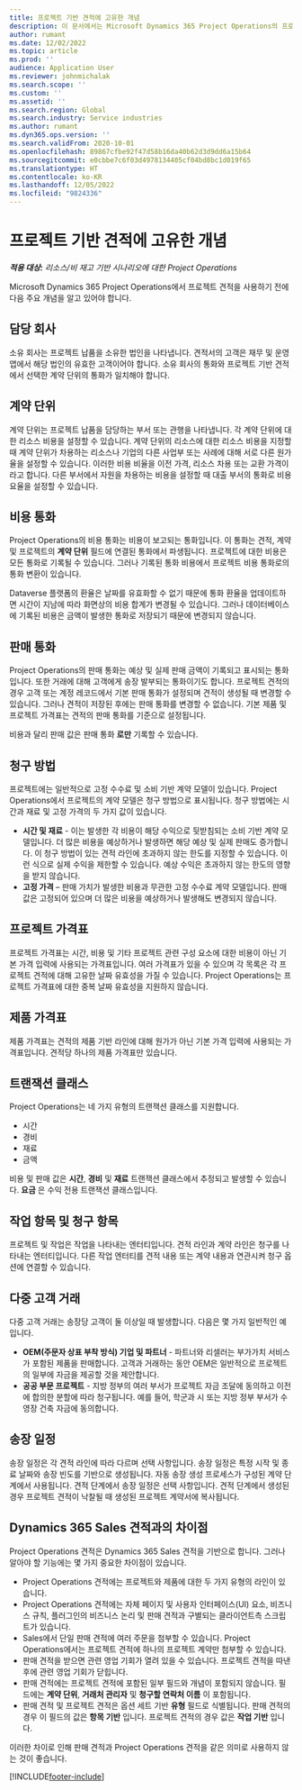 ```yaml
---
title: 프로젝트 기반 견적에 고유한 개념
description: 이 문서에서는 Microsoft Dynamics 365 Project Operations의 프로젝트 견적에 대한 정보를 제공합니다.
author: rumant
ms.date: 12/02/2022
ms.topic: article
ms.prod: ''
audience: Application User
ms.reviewer: johnmichalak
ms.search.scope: ''
ms.custom: ''
ms.assetid: ''
ms.search.region: Global
ms.search.industry: Service industries
ms.author: rumant
ms.dyn365.ops.version: ''
ms.search.validFrom: 2020-10-01
ms.openlocfilehash: 89867cfbe92f47d58b16da40b62d3d9dd6a15b64
ms.sourcegitcommit: e0cbbe7c6f03d4978134405cf04bd8bc1d019f65
ms.translationtype: HT
ms.contentlocale: ko-KR
ms.lasthandoff: 12/05/2022
ms.locfileid: "9824336"
---
```

# <a name="concepts-unique-to-project-based-quotes"></a>프로젝트 기반 견적에 고유한 개념

_**적용 대상:** 리소스/비 재고 기반 시나리오에 대한 Project Operations_

Microsoft Dynamics 365 Project Operations에서 프로젝트 견적을 사용하기 전에 다음 주요 개념을 알고 있어야 합니다.

## <a name="owning-company"></a>담당 회사

소유 회사는 프로젝트 납품을 소유한 법인을 나타냅니다. 견적서의 고객은 재무 및 운영 앱에서 해당 법인의 유효한 고객이어야 합니다. 소유 회사의 통화와 프로젝트 기반 견적에서 선택한 계약 단위의 통화가 일치해야 합니다.

## <a name="contracting-unit"></a>계약 단위

계약 단위는 프로젝트 납품을 담당하는 부서 또는 관행을 나타냅니다. 각 계약 단위에 대한 리소스 비용을 설정할 수 있습니다. 계약 단위의 리소스에 대한 리소스 비용을 지정할 때 계약 단위가 차용하는 리소스나 기업의 다른 사업부 또는 사례에 대해 서로 다른 원가율을 설정할 수 있습니다. 이러한 비용 비율을 이전 가격, 리소스 차용 또는 교환 가격이라고 합니다. 다른 부서에서 자원을 차용하는 비용을 설정할 때 대출 부서의 통화로 비용 요율을 설정할 수 있습니다.

## <a name="cost-currency"></a>비용 통화

Project Operations의 비용 통화는 비용이 보고되는 통화입니다. 이 통화는 견적, 계약 및 프로젝트의 **계약 단위** 필드에 연결된 통화에서 파생됩니다. 프로젝트에 대한 비용은 모든 통화로 기록될 수 있습니다. 그러나 기록된 통화 비용에서 프로젝트 비용 통화로의 통화 변환이 있습니다.

Dataverse 플랫폼의 환율은 날짜를 유효화할 수 없기 때문에 통화 환율을 업데이트하면 시간이 지남에 따라 화면상의 비용 합계가 변경될 수 있습니다. 그러나 데이터베이스에 기록된 비용은 금액이 발생한 통화로 저장되기 때문에 변경되지 않습니다.

## <a name="sales-currency"></a>판매 통화

Project Operations의 판매 통화는 예상 및 실제 판매 금액이 기록되고 표시되는 통화입니다. 또한 거래에 대해 고객에게 송장 발부되는 통화이기도 합니다. 프로젝트 견적의 경우 고객 또는 계정 레코드에서 기본 판매 통화가 설정되며 견적이 생성될 때 변경할 수 있습니다. 그러나 견적이 저장된 후에는 판매 통화를 변경할 수 없습니다. 기본 제품 및 프로젝트 가격표는 견적의 판매 통화를 기준으로 설정됩니다.

비용과 달리 판매 값은 판매 통화 **로만** 기록할 수 있습니다.

## <a name="billing-method"></a>청구 방법

프로젝트에는 일반적으로 고정 수수료 및 소비 기반 계약 모델이 있습니다. Project Operations에서 프로젝트의 계약 모델은 청구 방법으로 표시됩니다. 청구 방법에는 시간과 재료 및 고정 가격의 두 가지 값이 있습니다.

- **시간 및 재료** - 이는 발생한 각 비용이 해당 수익으로 뒷받침되는 소비 기반 계약 모델입니다. 더 많은 비용을 예상하거나 발생하면 해당 예상 및 실제 판매도 증가합니다. 이 청구 방법이 있는 견적 라인에 초과하지 않는 한도를 지정할 수 있습니다. 이런 식으로 실제 수익을 제한할 수 있습니다. 예상 수익은 초과하지 않는 한도의 영향을 받지 않습니다.
- **고정 가격** – 판매 가치가 발생한 비용과 무관한 고정 수수료 계약 모델입니다. 판매 값은 고정되어 있으며 더 많은 비용을 예상하거나 발생해도 변경되지 않습니다.

## <a name="project-price-lists"></a>프로젝트 가격표

프로젝트 가격표는 시간, 비용 및 기타 프로젝트 관련 구성 요소에 대한 비용이 아닌 기본 가격 입력에 사용되는 가격표입니다. 여러 가격표가 있을 수 있으며 각 목록은 각 프로젝트 견적에 대해 고유한 날짜 유효성을 가질 수 있습니다. Project Operations는 프로젝트 가격표에 대한 중복 날짜 유효성을 지원하지 않습니다.

## <a name="product-price-lists"></a>제품 가격표

제품 가격표는 견적의 제품 기반 라인에 대해 원가가 아닌 기본 가격 입력에 사용되는 가격표입니다. 견적당 하나의 제품 가격표만 있습니다.

## <a name="transaction-classes"></a>트랜잭션 클래스

Project Operations는 네 가지 유형의 트랜잭션 클래스를 지원합니다.

- 시간
- 경비
- 재료
- 금액

비용 및 판매 값은 **시간**, **경비** 및 **재료** 트랜잭션 클래스에서 추정되고 발생할 수 있습니다. **요금** 은 수익 전용 트랜잭션 클래스입니다.

## <a name="work-entities-and-billing-entities"></a>작업 항목 및 청구 항목

프로젝트 및 작업은 작업을 나타내는 엔터티입니다. 견적 라인과 계약 라인은 청구를 나타내는 엔터티입니다. 다른 작업 엔터티를 견적 내용 또는 계약 내용과 연관시켜 청구 옵션에 연결할 수 있습니다.

## <a name="multi-customer-deals"></a>다중 고객 거래

다중 고객 거래는 송장당 고객이 둘 이상일 때 발생합니다. 다음은 몇 가지 일반적인 예입니다.

- **OEM(주문자 상표 부착 방식) 기업 및 파트너** - 파트너와 리셀러는 부가가치 서비스가 포함된 제품을 판매합니다. 고객과 거래하는 동안 OEM은 일반적으로 프로젝트의 일부에 자금을 제공할 것을 제안합니다.
- **공공 부문 프로젝트** - 지방 정부의 여러 부서가 프로젝트 자금 조달에 동의하고 이전에 합의한 분할에 따라 청구됩니다. 예를 들어, 학군과 시 또는 지방 정부 부서가 수영장 건축 자금에 동의합니다.

## <a name="invoice-schedules"></a>송장 일정

송장 일정은 각 견적 라인에 따라 다르며 선택 사항입니다. 송장 일정은 특정 시작 및 종료 날짜와 송장 빈도를 기반으로 생성됩니다. 자동 송장 생성 프로세스가 구성된 계약 단계에서 사용됩니다. 견적 단계에서 송장 일정은 선택 사항입니다. 견적 단계에서 생성된 경우 프로젝트 견적이 낙찰될 때 생성된 프로젝트 계약서에 복사됩니다.

## <a name="differences-from-dynamics-365-sales-quotes"></a>Dynamics 365 Sales 견적과의 차이점

Project Operations 견적은 Dynamics 365 Sales 견적을 기반으로 합니다. 그러나 알아야 할 기능에는 몇 가지 중요한 차이점이 있습니다.

- Project Operations 견적에는 프로젝트와 제품에 대한 두 가지 유형의 라인이 있습니다.
- Project Operations 견적에는 자체 페이지 및 사용자 인터페이스(UI) 요소, 비즈니스 규칙, 플러그인의 비즈니스 논리 및 판매 견적과 구별되는 클라이언트측 스크립트가 있습니다.
- Sales에서 단일 판매 견적에 여러 주문을 첨부할 수 있습니다. Project Operations에서는 프로젝트 견적에 하나의 프로젝트 계약만 첨부할 수 있습니다.
- 판매 견적을 받으면 관련 영업 기회가 열려 있을 수 있습니다. 프로젝트 견적을 따낸 후에 관련 영업 기회가 닫힙니다.
- 판매 견적에는 프로젝트 견적에 포함된 일부 필드와 개념이 포함되지 않습니다. 필드에는 **계약 단위**, **거래처 관리자** 및 **청구할 연락처 이름** 이 포함됩니다.
- 판매 견적 및 프로젝트 견적은 옵션 세트 기반 **유형** 필드로 식별됩니다. 판매 견적의 경우 이 필드의 값은 **항목 기반** 입니다. 프로젝트 견적의 경우 값은 **작업 기반** 입니다.

이러한 차이로 인해 판매 견적과 Project Operations 견적을 같은 의미로 사용하지 않는 것이 좋습니다.

[!INCLUDE[footer-include](../includes/footer-banner.md)]
